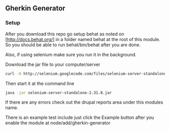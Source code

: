 ## Gherkin Generator

### Setup

After you download this repo go setup behat as noted on [http://docs.behat.org/]
in a folder named behat at the root of this module.
So you should be able to run behat/bin/behat after you are done.

Also, if using selenium make sure you run it in the background.

Download the jar file to your computer/server

```bash
curl -O http://selenium.googlecode.com/files/selenium-server-standalone-2.31.0.jar
```

Then start it at the command line

```bash
java -jar selenium-server-standalone-2.31.0.jar
```


If there are any errors check out the drupal reports area under this modules name.

There is an example test include just click the Example button after you enable the module at node/add/gherkin-generator

